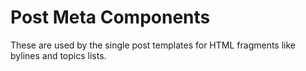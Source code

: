 # Post Meta Components

These are used by the single post templates for HTML fragments like bylines and topics lists.
